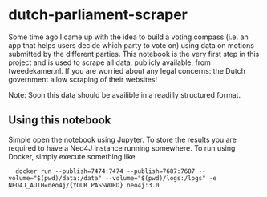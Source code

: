 # dutch-parliament-scraper
Some time ago I came up with the idea to build a voting compass (i.e. an app
  that helps users decide which party to vote on) using data on motions
  submitted by the different parties. This notebook is the very first step in
  this project and is used to scrape all data, publicly available, from
  tweedekamer.nl. If you are worried about any legal concerns: the Dutch
  government allow scraping of their websites!

  Note: Soon this data should be availible in a readilly structured format.

## Using this notebook
Simple open the notebook using Jupyter. To store the results you are required to
have a Neo4J instance running somewhere. To run using Docker, simply execute
something like
```
  docker run --publish=7474:7474 --publish=7687:7687 --volume="$(pwd)/data:/data" --volume="$(pwd)/logs:/logs" -e NEO4J_AUTH=neo4j/{YOUR PASSWORD} neo4j:3.0
```
